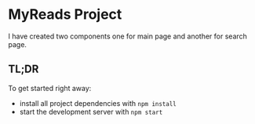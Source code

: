 # MyReads Project

I have created two components one for main page and another for search page.

## TL;DR

To get started right away:

* install all project dependencies with `npm install`
* start the development server with `npm start`
